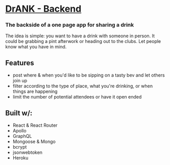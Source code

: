 # [DrANK - Backend](https://ranchhowards.github.io/index)

### The backside of a one page app for sharing a drink

The idea is simple: you want to have a drink with someone in person. It could be grabbing a pint afterwork or heading out to the clubs. Let people know what you have in mind.

## Features

- post where & when you'd like to be sipping on a tasty bev and let others join up
- filter according to the type of place, what you're drinking, or when things are happening
- limit the number of potential attendees or have it open ended

## Built w/:

- React & React Router
- Apollo
- GraphQL
- Mongoose & Mongo
- bcrypt
- jsonwebtoken
- Heroku

